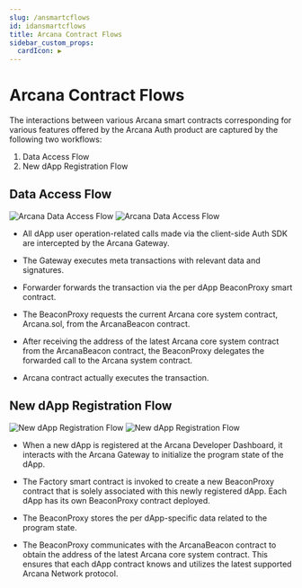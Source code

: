 ```yaml
---
slug: /ansmartcflows
id: idansmartcflows
title: Arcana Contract Flows
sidebar_custom_props:
  cardIcon: ▶️
---
```


# Arcana Contract Flows

The interactions between various Arcana smart contracts corresponding for various features offered by the Arcana Auth product are captured by the following two workflows: 

1. Data Access Flow
2. New dApp Registration Flow

## Data Access Flow 

![Arcana Data Access Flow](/img/diagrams/d_an_sc_stg_flow_light.svg#only-light)
![Arcana Data Access Flow](/img/diagrams/d_an_sc_stg_flow_dark.svg#only-dark)

* All dApp user operation-related calls made via the client-side Auth SDK are intercepted by the Arcana Gateway.

* The Gateway executes meta transactions with relevant data and signatures.

* Forwarder forwards the transaction via the per dApp BeaconProxy smart contract. 

* The BeaconProxy requests the current Arcana core system contract, Arcana.sol, from the ArcanaBeacon contract.

* After receiving the address of the latest Arcana core system contract from the ArcanaBeacon contract,  the BeaconProxy delegates the forwarded call to the Arcana system contract.

* Arcana contract actually executes the transaction.

## New dApp Registration Flow

![New dApp Registration Flow](/img/diagrams/d_an_sc_newdapp_flow_light.png#only-light)
![New dApp Registration Flow](/img/diagrams/d_an_sc_newdapp_flow_dark.png#only-dark)

* When a new dApp is registered at the Arcana Developer Dashboard, it interacts with the Arcana Gateway to initialize the program state of the dApp.
* The Factory smart contract is invoked to create a new BeaconProxy contract that is solely associated with this newly registered dApp. Each dApp has its own BeaconProxy contract deployed.

* The BeaconProxy stores the per dApp-specific data related to the program state.

* The BeaconProxy communicates with the ArcanaBeacon contract to obtain the address of the latest Arcana core system contract. This ensures that each dApp contract knows and utilizes the latest supported Arcana Network protocol.
